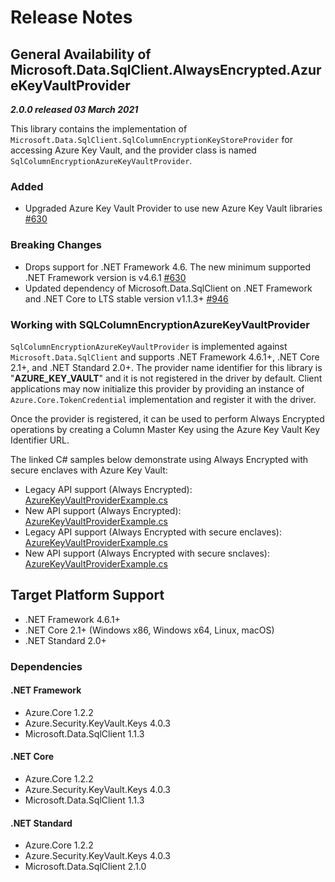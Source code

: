 # Release Notes

## General Availability of Microsoft.Data.SqlClient.AlwaysEncrypted.AzureKeyVaultProvider
_**2.0.0 released 03 March 2021**_

This library contains the implementation of `Microsoft.Data.SqlClient.SqlColumnEncryptionKeyStoreProvider` for accessing Azure Key Vault, and the provider class is named `SqlColumnEncryptionAzureKeyVaultProvider`.

### Added
- Upgraded Azure Key Vault Provider to use new Azure Key Vault libraries [#630](https://github.com/dotnet/SqlClient/pull/630)

### Breaking Changes
- Drops support for .NET Framework 4.6. The new minimum supported .NET Framework version is v4.6.1 [#630](https://github.com/dotnet/SqlClient/pull/630)
- Updated dependency of Microsoft.Data.SqlClient on .NET Framework and .NET Core to LTS stable version v1.1.3+ [#946](https://github.com/dotnet/SqlClient/pull/946)


### Working with SQLColumnEncryptionAzureKeyVaultProvider
`SqlColumnEncryptionAzureKeyVaultProvider` is implemented against `Microsoft.Data.SqlClient` and supports .NET Framework 4.6.1+, .NET Core 2.1+, and .NET Standard 2.0+. The provider name identifier for this library is "**AZURE_KEY_VAULT**" and it is not registered in the driver by default. Client applications may now initialize this provider by providing an instance of `Azure.Core.TokenCredential` implementation and register it with the driver.

Once the provider is registered, it can be used to perform Always Encrypted operations by creating a Column Master Key using the Azure Key Vault Key Identifier URL.

The linked C# samples below demonstrate using Always Encrypted with secure enclaves with Azure Key Vault:
- Legacy API support (Always Encrypted): [AzureKeyVaultProviderExample.cs](https://github.com/dotnet/SqlClient/blob/master/doc/samples/AzureKeyVaultProviderLegacyExample_2_0.cs)
- New API support (Always Encrypted): [AzureKeyVaultProviderExample.cs](https://github.com/dotnet/SqlClient/blob/master/doc/samples/AzureKeyVaultProviderExample_2_0.cs)
- Legacy API support (Always Encrypted with secure enclaves): [AzureKeyVaultProviderExample.cs](https://github.com/dotnet/SqlClient/blob/master/doc/samples/doc\samples\AzureKeyVaultProviderWithEnclaveProviderExample.cs)
- New API support (Always Encrypted with secure snclaves): [AzureKeyVaultProviderExample.cs](https://github.com/dotnet/SqlClient/blob/master/doc/samples/doc\samples\AzureKeyVaultProviderWithEnclaveProviderExample_2_0.cs)


## Target Platform Support

- .NET Framework 4.6.1+
- .NET Core 2.1+ (Windows x86, Windows x64, Linux, macOS)
- .NET Standard 2.0+

### Dependencies

#### .NET Framework

- Azure.Core 1.2.2
- Azure.Security.KeyVault.Keys 4.0.3
- Microsoft.Data.SqlClient 1.1.3

#### .NET Core

- Azure.Core 1.2.2
- Azure.Security.KeyVault.Keys 4.0.3
- Microsoft.Data.SqlClient 1.1.3

#### .NET Standard

- Azure.Core 1.2.2
- Azure.Security.KeyVault.Keys 4.0.3
- Microsoft.Data.SqlClient 2.1.0
